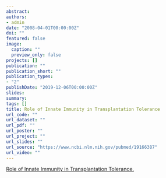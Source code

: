 ```yaml
---
abstract: 
authors:
- admin
date: "2008-04-01T00:00:00Z"
doi: ""
featured: false
image:
  caption: ""
  preview_only: false
projects: []
publication: ""
publication_short: ""
publication_types:
- "2"
publishDate: "2019-12-06T00:00:00Z"
slides: 
summary: 
tags: []
title: Role of Innate Immunity in Transplantation Tolerance
url_code: ""
url_dataset: ""
url_pdf: ""
url_poster: ""
url_project: ""
url_slides: ""
url_source: "https://www.ncbi.nlm.nih.gov/pubmed/19166387"
url_video: ""
---
```


[Role of Innate Immunity in Transplantation Tolerance.](https://www.ncbi.nlm.nih.gov/pubmed/19166387)

